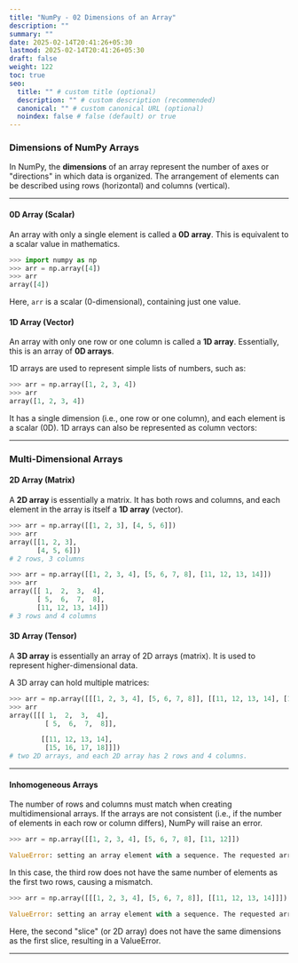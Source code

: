 ```yaml
---
title: "NumPy - 02 Dimensions of an Array"
description: ""
summary: ""
date: 2025-02-14T20:41:26+05:30
lastmod: 2025-02-14T20:41:26+05:30
draft: false
weight: 122
toc: true
seo:
  title: "" # custom title (optional)
  description: "" # custom description (recommended)
  canonical: "" # custom canonical URL (optional)
  noindex: false # false (default) or true
---
```



### **Dimensions of NumPy Arrays**

In NumPy, the **dimensions** of an array represent the number of axes or "directions" in which data is organized. The arrangement of elements can be described using rows (horizontal) and columns (vertical).

____

#### **0D Array (Scalar)**

An array with only a single element is called a **0D array**. This is equivalent to a scalar value in mathematics.

```python
>>> import numpy as np
>>> arr = np.array([4])
>>> arr
array([4])
```

Here, `arr` is a scalar (0-dimensional), containing just one value.

#### **1D Array (Vector)**

An array with only one row or one column is called a **1D array**. Essentially, this is an array of **0D arrays**.

1D arrays are used to represent simple lists of numbers, such as:

```python
>>> arr = np.array([1, 2, 3, 4])
>>> arr
array([1, 2, 3, 4])
```

It has a single dimension (i.e., one row or one column), and each element is a scalar (0D).
1D arrays can also be represented as column vectors:

____

### Multi-Dimensional Arrays

#### **2D Array (Matrix)**

A **2D array** is essentially a matrix. It has both rows and columns, and each element in the array is itself a **1D array** (vector).

```python
>>> arr = np.array([[1, 2, 3], [4, 5, 6]])
>>> arr
array([[1, 2, 3],
       [4, 5, 6]])
# 2 rows, 3 columns
```

```python
>>> arr = np.array([[1, 2, 3, 4], [5, 6, 7, 8], [11, 12, 13, 14]])
>>> arr
array([[ 1,  2,  3,  4],
       [ 5,  6,  7,  8],
       [11, 12, 13, 14]])
# 3 rows and 4 columns
```

#### **3D Array (Tensor)**

A **3D array** is essentially an array of 2D arrays (matrix). It is used to represent higher-dimensional data.

A 3D array can hold multiple matrices:
```python
>>> arr = np.array([[[1, 2, 3, 4], [5, 6, 7, 8]], [[11, 12, 13, 14], [15, 16, 17, 18]]])
>>> arr
array([[[ 1,  2,  3,  4],
         [ 5,  6,  7,  8]],

        [[11, 12, 13, 14],
         [15, 16, 17, 18]]])
# two 2D arrays, and each 2D array has 2 rows and 4 columns.
```


---
#### **Inhomogeneous Arrays**

The number of rows and columns must match when creating multidimensional arrays. If the arrays are not consistent (i.e., if the number of elements in each row or column differs), NumPy will raise an error.

```python
>>> arr = np.array([[1, 2, 3, 4], [5, 6, 7, 8], [11, 12]])

ValueError: setting an array element with a sequence. The requested array has an inhomogeneous shape after 1 dimensions. The detected shape was (3,) + inhomogeneous part.
```
In this case, the third row does not have the same number of elements as the first two rows, causing a mismatch.

```python
>>> arr = np.array([[[1, 2, 3, 4], [5, 6, 7, 8]], [[11, 12, 13, 14]]])

ValueError: setting an array element with a sequence. The requested array has an inhomogeneous shape after 1 dimensions. The detected shape was (2,) + inhomogeneous part.
```

Here, the second "slice" (or 2D array) does not have the same dimensions as the first slice, resulting in a ValueError.

---

